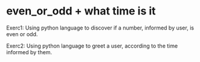 # even_or_odd + what time is it

Exerc1: Using python language to discover if a number, informed by user, is even or odd.

Exerc2: Using python language to greet a user, according to the time informed by them.
